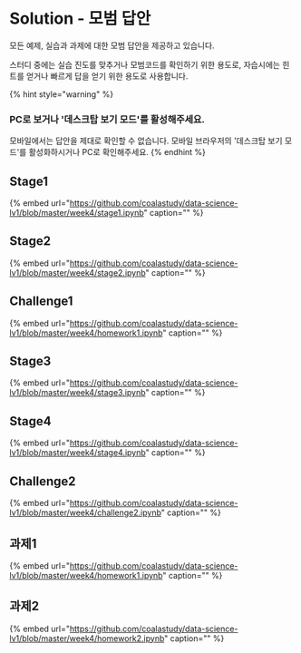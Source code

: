 # Solution - 모범 답안

모든 예제, 실습과 과제에 대한 모범 답안을 제공하고 있습니다.

스터디 중에는 실습 진도를 맞추거나 모범코드를 확인하기 위한 용도로, 자습시에는 힌트를 얻거나 빠르게 답을 얻기 위한 용도로 사용합니다.

{% hint style="warning" %}
### PC로 보거나 '데스크탑 보기 모드'를 활성해주세요.

모바일에서는 답안을 제대로 확인할 수 없습니다. 모바일 브라우저의 '데스크탑 보기 모드'를 활성화하시거나 PC로 확인해주세요.
{% endhint %}

## Stage1

{% embed url="https://github.com/coalastudy/data-science-lv1/blob/master/week4/stage1.ipynb" caption="" %}

## Stage2

{% embed url="https://github.com/coalastudy/data-science-lv1/blob/master/week4/stage2.ipynb" caption="" %}

## Challenge1

{% embed url="https://github.com/coalastudy/data-science-lv1/blob/master/week4/homework1.ipynb" caption="" %}

## Stage3

{% embed url="https://github.com/coalastudy/data-science-lv1/blob/master/week4/stage3.ipynb" caption="" %}

## Stage4

{% embed url="https://github.com/coalastudy/data-science-lv1/blob/master/week4/stage4.ipynb" caption="" %}

## Challenge2

{% embed url="https://github.com/coalastudy/data-science-lv1/blob/master/week4/challenge2.ipynb" caption="" %}

## 과제1

{% embed url="https://github.com/coalastudy/data-science-lv1/blob/master/week4/homework1.ipynb" caption="" %}

## 과제2

{% embed url="https://github.com/coalastudy/data-science-lv1/blob/master/week4/homework2.ipynb" caption="" %}


